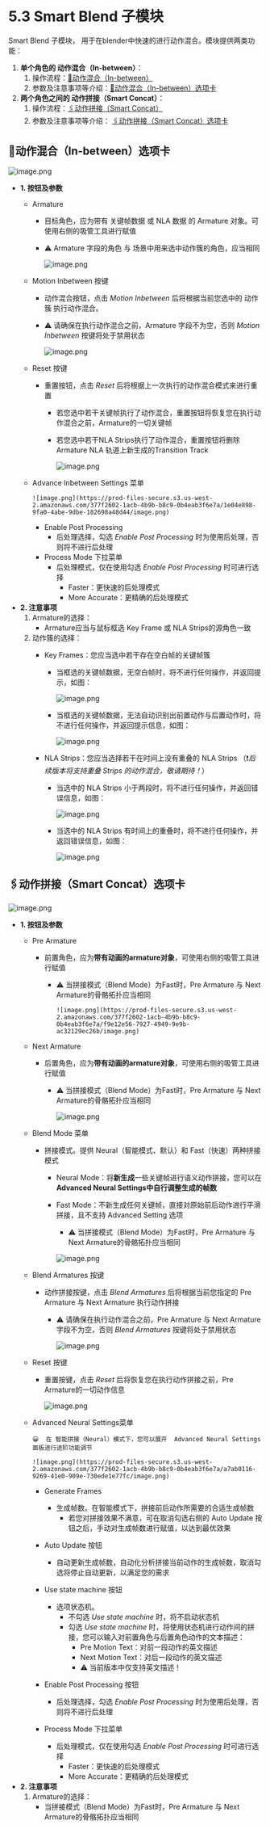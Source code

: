 # 5.3 Smart Blend 子模块

Smart Blend 子模块， 用于在blender中快速的进行动作混合。模块提供两类功能：

1. **单个角色的 动作混合（In-between）**：
    1. 操作流程：[📎动作混合（In-between）](https://www.notion.so/In-between-176ec1cf5e3e8050b5c8c18b147d3e2b?pvs=21)
    2. 参数及注意事项等介绍：[📎动作混合（In-between）选项卡](https://www.notion.so/In-between-176ec1cf5e3e804e9b3fd73241e44db9?pvs=21)
2. **两个角色之间的 动作拼接（Smart Concat）**：
    1. 操作流程：[🖇️动作拼接（Smart Concat）](https://www.notion.so/Smart-Concat-176ec1cf5e3e802ca641d956fbf09f24?pvs=21)
    2. 参数及注意事项等介绍： [🖇️动作拼接（Smart Concat）选项卡](https://www.notion.so/Smart-Concat-176ec1cf5e3e804899baf2a3e94a71f5?pvs=21)

## 📎动作混合（In-between）选项卡

![image.png](https://prod-files-secure.s3.us-west-2.amazonaws.com/377f2602-1acb-4b9b-b8c9-0b4eab3f6e7a/9ca24407-397e-42d5-8271-4bcb52f76cc4/image.png)

- **1.  按钮及参数**
  - Armature
    - 目标角色，应为带有 关键帧数据 或 NLA 数据 的 Armature 对象。可使用右侧的吸管工具进行赋值
    - ⚠️  Armature 字段的角色 与 场景中用来选中动作簇的角色，应当相同

        ![image.png](https://prod-files-secure.s3.us-west-2.amazonaws.com/377f2602-1acb-4b9b-b8c9-0b4eab3f6e7a/8182400a-7a33-4103-87c2-09a2feafe188/image.png)

  - Motion Inbetween 按键
    - 动作混合按钮，点击 *Motion Inbetween* 后将根据当前您选中的 动作簇 执行动作混合。
    - ⚠️ 请确保在执行动作混合之前，Armature 字段不为空，否则 *Motion Inbetween* 按键将处于禁用状态

        ![image.png](https://prod-files-secure.s3.us-west-2.amazonaws.com/377f2602-1acb-4b9b-b8c9-0b4eab3f6e7a/f39eebeb-2bfc-427a-b13d-05d9117a05f3/image.png)

  - Reset 按键
    - 重置按钮，点击 *Reset* 后将根据上一次执行的动作混合模式来进行重置
      - 若您选中若干关键帧执行了动作混合，重置按钮将恢复您在执行动作混合之前，Armature的一切关键帧
      - 若您选中若干NLA Strips执行了动作混合，重置按钮将删除 Armature NLA 轨道上新生成的Transition Track

        ![image.png](https://prod-files-secure.s3.us-west-2.amazonaws.com/377f2602-1acb-4b9b-b8c9-0b4eab3f6e7a/2a406b20-b23a-43a9-9446-59b5a06ae6c0/image.png)

  - Advance Inbetween Settings 菜单

        ![image.png](https://prod-files-secure.s3.us-west-2.amazonaws.com/377f2602-1acb-4b9b-b8c9-0b4eab3f6e7a/1e04e898-9fa0-4abe-9dbe-182698a48d44/image.png)

    - Enable Post Processing
      - 后处理选择，勾选 *Enable Post Processing* 时为使用后处理，否则将不进行后处理
    - Process Mode 下拉菜单
      - 后处理模式，仅在使用勾选 *Enable Post Processing* 时可进行选择
        - Faster：更快速的后处理模式
        - More Accurate：更精确的后处理模式
- **2.  注意事项**
    1. Armature的选择：
        - Armature应当与鼠标框选 Key Frame 或 NLA Strips的源角色一致
    2. 动作簇的选择：
        - Key Frames：您应当选中若干存在空白帧的关键帧簇
            - 当框选的关键帧数据，无空白帧时，将不进行任何操作，并返回提示，如图：

                ![image.png](https://prod-files-secure.s3.us-west-2.amazonaws.com/377f2602-1acb-4b9b-b8c9-0b4eab3f6e7a/75d91e48-1993-491c-bdb7-b32b4ae04c5b/image.png)

            - 当框选的关键帧数据，无法自动识别出前置动作与后置动作时，将不进行任何操作，并返回提示信息，如图：

                ![image.png](https://prod-files-secure.s3.us-west-2.amazonaws.com/377f2602-1acb-4b9b-b8c9-0b4eab3f6e7a/f574cf79-b5e0-4a70-833c-3ece077f2eb5/image.png)

        - NLA Strips：您应当选择若干在时间上没有重叠的 NLA Strips  （❗*后续版本将支持重叠 Strips 的动作混合，敬请期待！*）
            - 当选中的 NLA Strips 小于两段时，将不进行任何操作，并返回错误信息，如图：

                ![image.png](https://prod-files-secure.s3.us-west-2.amazonaws.com/377f2602-1acb-4b9b-b8c9-0b4eab3f6e7a/b95b8f6a-8736-4117-9c35-3db96184c492/image.png)

            - 当选中的 NLA Strips 有时间上的重叠时，将不进行任何操作，并返回错误信息，如图：

                ![image.png](https://prod-files-secure.s3.us-west-2.amazonaws.com/377f2602-1acb-4b9b-b8c9-0b4eab3f6e7a/47ee48f8-08a2-4041-99ee-f1b8e055d194/image.png)

## 🖇️动作拼接（Smart Concat）选项卡

![image.png](https://prod-files-secure.s3.us-west-2.amazonaws.com/377f2602-1acb-4b9b-b8c9-0b4eab3f6e7a/0205bcc2-0205-4f5b-a1f0-da4d734f4c23/image.png)

- **1.  按钮及参数**
  - Pre Armature
    - 前置角色，应为**带有动画的armature对象**，可使用右侧的吸管工具进行赋值
      - ⚠️  当拼接模式（Blend Mode）为Fast时，Pre Armature 与 Next Armature的骨骼拓扑应当相同

            ![image.png](https://prod-files-secure.s3.us-west-2.amazonaws.com/377f2602-1acb-4b9b-b8c9-0b4eab3f6e7a/f9e12e56-7927-4949-9e9b-ac32129ec26b/image.png)

  - Next Armature
    - 后置角色，应为**带有动画的armature对象**，可使用右侧的吸管工具进行赋值
      - ⚠️   当拼接模式（Blend Mode）为Fast时，Pre Armature 与 Next Armature的骨骼拓扑应当相同

        ![image.png](https://prod-files-secure.s3.us-west-2.amazonaws.com/377f2602-1acb-4b9b-b8c9-0b4eab3f6e7a/9c59a8a0-44f8-4f5a-b571-d1cd4142f71a/image.png)

  - Blend Mode 菜单
    - 拼接模式。提供 Neural（智能模式、默认）和 Fast（快速）两种拼接模式
      - Neural Mode：将**新生成**一些关键帧进行语义动作拼接，您可以在**Advanced Neural Settings中自行调整生成的帧数**
      - Fast Mode：不新生成任何关键帧，直接对原始前后动作进行平滑拼接，且不支持 Advanced Setting 选项
        - ⚠️   当拼接模式（Blend Mode）为Fast时，Pre Armature 与 Next Armature的骨骼拓扑应当相同

        ![image.png](https://prod-files-secure.s3.us-west-2.amazonaws.com/377f2602-1acb-4b9b-b8c9-0b4eab3f6e7a/6e136c2c-c7ae-4967-906f-60113c11dbdf/image.png)

  - Blend Armatures 按键
    - 动作拼接按键，点击 *Blend Armatures* 后将根据当前您指定的 Pre Armature 与 Next Armature 执行动作拼接
      - ⚠️ 请确保在执行动作混合之前，Pre Armature 与  Next Armature 字段不为空，否则 *Blend Armatures* 按键将处于禁用状态

        ![image.png](https://prod-files-secure.s3.us-west-2.amazonaws.com/377f2602-1acb-4b9b-b8c9-0b4eab3f6e7a/0178eb6f-9f81-4e95-9e9b-efc48ae200c6/image.png)

  - Reset 按键
    - 重置按键，点击 *Reset* 后将恢复您在执行动作拼接之前，Pre Armature的一切动作信息

        ![image.png](https://prod-files-secure.s3.us-west-2.amazonaws.com/377f2602-1acb-4b9b-b8c9-0b4eab3f6e7a/ea83b2a7-f254-4d6c-9cf3-1ba38204bc7f/image.png)

  - Advanced Neural Settings菜单

        😀  在 智能拼接（Neural）模式下，您可以展开  Advanced Neural Settings 面板进行进阶功能调节

        ![image.png](https://prod-files-secure.s3.us-west-2.amazonaws.com/377f2602-1acb-4b9b-b8c9-0b4eab3f6e7a/a7ab0116-9269-41e0-909e-730ede1e77fc/image.png)

    - Generate Frames
      - 生成帧数。在智能模式下，拼接前后动作所需要的合适生成帧数
        - 若您对拼接效果不满意，可在取消勾选右侧的 Auto Update 按钮之后，手动对生成帧数进行赋值，以达到最优效果
    - Auto Update 按钮
      - 自动更新生成帧数，自动化分析拼接当前动作的生成帧数，取消勾选将停止自动更新，以满足您的需求

    - Use state machine 按钮
      - 选项状态机。
        - 不勾选 *Use state machine* 时，将不启动状态机
        - 勾选 *Use state machine* 时，将使用状态机进行动作间的拼接，您可以输入对前置角色与后置角色动作的文本描述：
          - Pre Motion Text：对前一段动作的英文描述
          - Next Motion Text：对后一段动作的英文描述
          - ⚠️ 当前版本中仅支持英文描述！
    - Enable Post Processing 按钮
      - 后处理选择，勾选 *Enable Post Processing* 时为使用后处理，否则将不进行后处理
    - Process Mode 下拉菜单
      - 后处理模式，仅在使用勾选 *Enable Post Processing* 时可进行选择
        - Faster：更快速的后处理模式
        - More Accurate：更精确的后处理模式
- **2.  注意事项**
    1. Armature的选择：
        - 当拼接模式（Blend Mode）为Fast时，Pre Armature 与 Next Armature的骨骼拓扑应当相同
